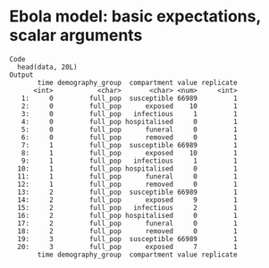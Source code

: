 # Ebola model: basic expectations, scalar arguments

    Code
      head(data, 20L)
    Output
           time demography_group  compartment value replicate
          <int>           <char>       <char> <num>     <int>
       1:     0         full_pop  susceptible 66989         1
       2:     0         full_pop      exposed    10         1
       3:     0         full_pop   infectious     1         1
       4:     0         full_pop hospitalised     0         1
       5:     0         full_pop      funeral     0         1
       6:     0         full_pop      removed     0         1
       7:     1         full_pop  susceptible 66989         1
       8:     1         full_pop      exposed    10         1
       9:     1         full_pop   infectious     1         1
      10:     1         full_pop hospitalised     0         1
      11:     1         full_pop      funeral     0         1
      12:     1         full_pop      removed     0         1
      13:     2         full_pop  susceptible 66989         1
      14:     2         full_pop      exposed     9         1
      15:     2         full_pop   infectious     2         1
      16:     2         full_pop hospitalised     0         1
      17:     2         full_pop      funeral     0         1
      18:     2         full_pop      removed     0         1
      19:     3         full_pop  susceptible 66989         1
      20:     3         full_pop      exposed     7         1
           time demography_group  compartment value replicate

